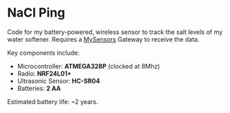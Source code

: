 # NaCl Ping

Code for my battery-powered, wireless sensor to track the salt levels of my water softener. Requires a [MySensors](https://www.mysensors.org/) Gateway to receive the data. 

Key components include:
- Microcontroller: **ATMEGA328P** (clocked at 8Mhz)
- Radio: **NRF24L01+**
- Ultrasonic Sensor: **HC-SR04**
- Batteries: **2 AA**

Estimated battery life: ~2 years. 

